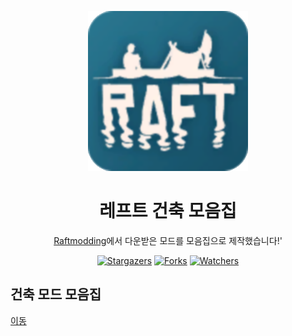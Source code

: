 <div align="center">

[![image](raft.png)](https://github.com/grape82/raftmod)

# 레프트 건축 모음집
[Raftmodding](https://www.raftmodding.com/)에서 다운받은 모드를 모음집으로 제작했습니다!'

[![Stargazers](https://img.shields.io/github/stars/grape82/raftmod?label=stars&style=for-the-badge&style=flat-square)](https://github.com/grape82/raftmod/stargazers)
[![Forks](https://img.shields.io/github/forks/grape82/raftmod?label=forks&style=for-the-badge&style=flat-square)](https://github.com/grape82/raftmod/releases/forks)
[![Watchers](https://img.shields.io/github/watchers/grape82/raftmod?label=watchers&style=for-the-badge&style=flat-square)](https://github.com/grape82/raftmod/watchers)

</div>


## 건축 모드 모음집
[이동](https://github.com/grape82/raftmod/blob/main/creativemod.md)
